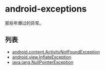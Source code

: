 # android-exceptions

那些年爆过的异常。

## 列表

* [android.content.ActivityNotFoundException](./exceptions/android.content.ActivityNotFoundException.md)
* [android.view.InflateException](./exceptions/android.view.InflateException.md)
* [java.lang.NullPointerException](./exceptions/java.lang.NullPointerException.md)
